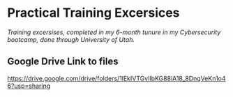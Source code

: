 # Practical Training Excersices
*Training excersises, completed in my 6-month tunure in my Cybersecurity bootcamp, done through University of Utah.*

## Google Drive Link to files
https://drive.google.com/drive/folders/1lEkIVTGvlIbKG88iA18_8DnqVeKn1o46?usp=sharing
